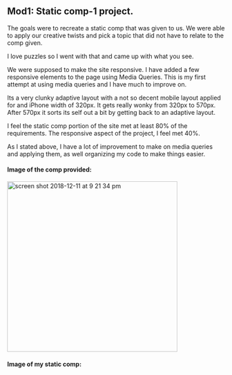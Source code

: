 ## Mod1: Static comp-1 project. 

The goals were to recreate a static comp that was given to us.  We were able to apply our creative twists and pick a topic that did not have to relate to the comp given. 

I love puzzles so I went with that and came up with what you see. 

We were supposed to make the site responsive. I have added a few responsive elements to the page using Media Queries. This is my first attempt at 
using media queries and I have much to improve on. 

Its a very clunky adaptive layout with a not so decent mobile layout applied for and iPhone width of 320px. It gets really wonky from 320px to 570px. After 570px it sorts its self out a bit by getting back to an adaptive layout. 

I feel the static comp portion of the site met at least 80% of the requirements. The responsive aspect of the project, I feel met 40%. 

As I stated above, I have a lot of improvement to make on media queries and applying them, as well organizing my code to make things easier. 

#### Image of the comp provided:

<img width="394" alt="screen shot 2018-12-11 at 9 21 34 pm" src="https://user-images.githubusercontent.com/37053236/49848970-d710f500-fd94-11e8-948f-8587196da75d.png">

#### Image of my static comp: 

